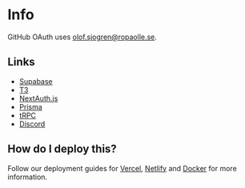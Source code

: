 # Info

GitHub OAuth uses olof.sjogren@ropaolle.se.

## Links

- [Supabase](https://supabase.com/dashboard/project/woblafojsvdacqunhhkd/editor/28606)
- [T3](https://create.t3.gg/en/usage/first-steps)
- [NextAuth.js](https://next-auth.js.org)
- [Prisma](https://prisma.io)
- [tRPC](https://trpc.io)
- [Discord](https://t3.gg/discord)

## How do I deploy this?

Follow our deployment guides for [Vercel](https://create.t3.gg/en/deployment/vercel), [Netlify](https://create.t3.gg/en/deployment/netlify) and [Docker](https://create.t3.gg/en/deployment/docker) for more information.
